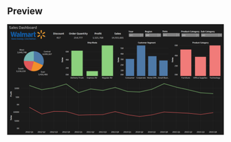 ## Preview 

![alt text](https://github.com/athulyesudas/Edubridge-Data-Analytics/blob/main/Projects/Tableau%20Dashboard/Preview/walmart%20sales.png?raw=true)
